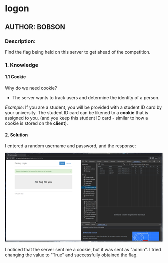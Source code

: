# logon
## AUTHOR: BOBSON

### Description:
Find the flag being held on this server to get ahead of the competition.

### 1. Knowledge
#### 1.1 Cookie
Why do we need cookie?
- The server wants to track users and determine the identity of a person.

_Example_: If you are a student, you will be provided with a student ID card by your university. The student ID card can be likened to a **cookie** that is assigned to you. (and you keep this student ID card - similar to how a cookie is stored on the **client**).

#### 2. Solution
I entered a random username and password, and the response:

![Alt text](./images/logon1.PNG)

I noticed that the server sent me a cookie, but it was sent as "admin". I tried changing the value to "True" and successfully obtained the flag.